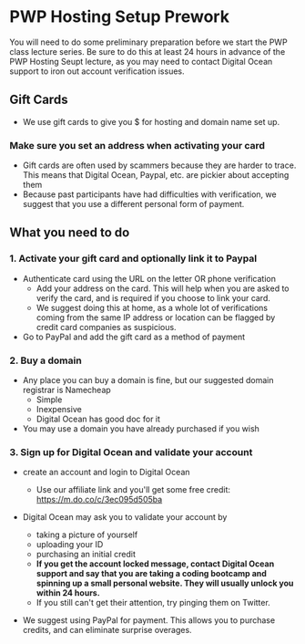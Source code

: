 
# PWP Hosting Setup Prework
You will need to do some preliminary preparation before we start the PWP class lecture series.  Be sure to do this at least 24 hours in advance of the PWP Hosting Seupt lecture, as you may need to contact Digital Ocean support to iron out account verification issues.

## Gift Cards
- We use gift cards to give you $ for hosting and domain name set up.

### Make sure you set an address when activating your card
- Gift cards are often used by scammers because they are harder to trace.  This means that Digital Ocean, Paypal, etc. are pickier about accepting them
- Because past participants have had difficulties with verification, we suggest that you use a different personal form of payment.
## What you need to do
### 1. Activate your gift card and optionally link it to Paypal
- Authenticate card using the URL on the letter OR phone verification
    - Add your address on the card.  This will help when you are asked to verify the card, and is required if you choose to link your card.
    - We suggest doing this at home, as a whole lot of verifications coming from the same IP address or location can be flagged by credit card companies as suspicious.
- Go to PayPal and add the gift card as a method of payment

### 2. Buy a domain
- Any place you can buy a domain is fine, but our suggested domain registrar is Namecheap
    - Simple
    - Inexpensive
    - Digital Ocean has good doc for it
- You may use a domain you have already purchased if you wish

### 3. Sign up for Digital Ocean and validate your account
- create an account and login to Digital Ocean
    - Use our affiliate link and you'll get some free credit: https://m.do.co/c/3ec095d505ba

- Digital Ocean may ask you to validate your account by
    - taking a picture of yourself
    - uploading your ID
    - purchasing an initial credit
    - **If you get the account locked message, contact Digital Ocean support and say that you are taking a coding bootcamp and spinning up a small personal website.  They will usually unlock you within 24 hours.**
    - If you still can't get their attention, try pinging them on Twitter.
- We suggest using PayPal for payment.  This allows you to purchase credits, and can eliminate surprise overages.
